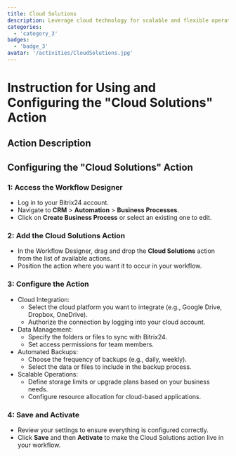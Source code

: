 ```yaml
---
title: Cloud Solutions
description: Leverage cloud technology for scalable and flexible operations.
categories: 
  - 'category_3'
badges: 
  - 'badge_3'
avatar: '/activities/CloudSolutions.jpg'
---
```

# Instruction for Using and Configuring the "Cloud Solutions" Action

## Action Description

## **Configuring the "Cloud Solutions" Action**

### 1: Access the Workflow Designer
- Log in to your Bitrix24 account.
- Navigate to **CRM** > **Automation** > **Business Processes**.
- Click on **Create Business Process** or select an existing one to edit.

###  2: Add the Cloud Solutions Action
- In the Workflow Designer, drag and drop the **Cloud Solutions** action from the list of available actions.
- Position the action where you want it to occur in your workflow.

### 3: Configure the Action
- Cloud Integration:
  - Select the cloud platform you want to integrate (e.g., Google Drive, Dropbox, OneDrive).
  - Authorize the connection by logging into your cloud account.
- Data Management:
  - Specify the folders or files to sync with Bitrix24.
  - Set access permissions for team members.
- Automated Backups:
  - Choose the frequency of backups (e.g., daily, weekly).
  - Select the data or files to include in the backup process.
- Scalable Operations:
  - Define storage limits or upgrade plans based on your business needs.
  - Configure resource allocation for cloud-based applications.

### 4: Save and Activate
- Review your settings to ensure everything is configured correctly.
- Click **Save** and then **Activate** to make the Cloud Solutions action live in your workflow.
